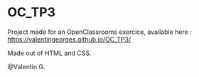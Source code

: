 # OC_TP3

Project made for an OpenClassrooms exercice, available here : https://valentingeorges.github.io/OC_TP3/

Made out of HTML and CSS.

@Valentin G.
